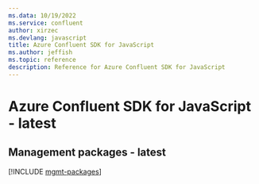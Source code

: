```yaml
---
ms.data: 10/19/2022
ms.service: confluent
author: xirzec
ms.devlang: javascript
title: Azure Confluent SDK for JavaScript
ms.author: jeffish
ms.topic: reference
description: Reference for Azure Confluent SDK for JavaScript
---
```

# Azure Confluent SDK for JavaScript - latest

## Management packages - latest
[!INCLUDE [mgmt-packages](confluent-mgmt-index.md)]